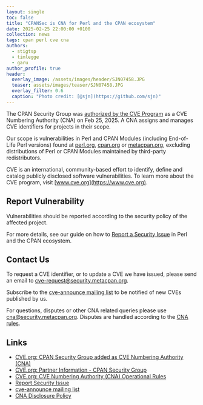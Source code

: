 ```yaml
---
layout: single
toc: false
title: "CPANSec is CNA for Perl and the CPAN ecosystem"
date: 2025-02-25 22:00:00 +0100
collection: news
tags: cpan perl cve cna
authors:
  - stigtsp
  - timlegge
  - garu
author_profile: true
header:
  overlay_image: /assets/images/header/SJN07458.JPG
  teaser: assets/images/teaser/SJN07458.JPG
  overlay_filter: 0.6
  caption: "Photo credit: [@sjn](https://github.com/sjn)"
---
```


The CPAN Security Group was [authorized by the CVE Program](https://www.cve.org/Media/News/item/news/2025/02/25/CPAN-Security-Group-Added-as-CNA) as a CVE Numbering Authority (CNA) on Feb 25, 2025. A CNA assigns and manages CVE identifiers for projects in their scope.

Our scope is vulnerabilities in Perl and CPAN Modules (including End-of-Life Perl versions) found at [perl.org](https://perl.org/), [cpan.org](https://cpan.org/) or [metacpan.org](https://metacpan.org/), excluding distributions of Perl or CPAN Modules maintained by third-party redistributors.

CVE is an international, community-based effort to identify, define and catalog publicly disclosed software vulnerabilities. To learn more about the CVE program, visit [www.cve.org](https://www.cve.org).

## Report Vulnerability

Vulnerabilities should be reported according to the security policy of the affected project.

For more details, see our guide on how to [Report a Security Issue](https://security.metacpan.org/docs/report.html) in Perl and the CPAN ecosystem.

## Contact Us

To request a CVE identifier, or to update a CVE we have issued, please send an email to [cve-request@security.metacpan.org](mailto:cve-request@security.metacpan.org).

Subscribe to the [cve-announce mailing list](https://lists.security.metacpan.org/cve-announce/) to be notified of new CVEs published by us.

For questions, disputes or other CNA related queries please use [cna@security.metacpan.org](mailto:cna@security.metacpan.org). Disputes are handled according to the [CNA rules](https://www.cve.org/ResourcesSupport/AllResources/CNARules).

## Links

- [CVE.org: CPAN Security Group added as CVE Numbering Authority (CNA)](https://www.cve.org/Media/News/item/news/2025/02/25/CPAN-Security-Group-Added-as-CNA)
- [CVE.org: Partner Information - CPAN Security Group](https://www.cve.org/PartnerInformation/ListofPartners/partner/CPANSec)
- [CVE.org: CVE Numbering Authority (CNA) Operational Rules](https://www.cve.org/ResourcesSupport/AllResources/CNARules)
- [Report Security Issue](https://security.metacpan.org/docs/report.html)
- [cve-announce mailing list](https://lists.security.metacpan.org/cve-announce/)
- [CNA Disclosure Policy](https://security.metacpan.org/docs/cna-disclosure-policy.html)

